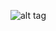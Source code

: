 ![alt tag](https://cloud.githubusercontent.com/assets/14823725/15612104/078a4df4-23f3-11e6-844f-cd5f66cae230.png)
